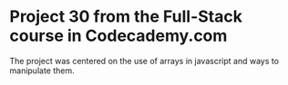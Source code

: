 # Project 30 from the Full-Stack course in Codecademy.com

The project was centered on the use of arrays in javascript and ways to manipulate them.